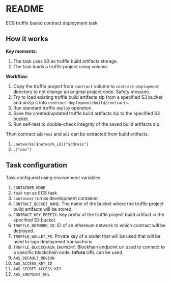 # README

ECS truffle based contract deployment task

## How it works

**Key moments:**
1. The task uses S3 as truffle build artifacts storage.
1. The task loads a truffle project using volume.

**Workflow**:
1. Copy the truffle project from ```contract``` volume to ```contract-deployment``` directory to not change an original project code. Safety measure.
1. Try to load existing truffle build artifacts zip from a specified S3 bucket and unzip it into ```contract-deployment/build/contracts```.
1. Run standard truffle ```deploy``` operation.
1. Save the created/updated truffle build artifacts zip to the specified S3 bucket.
1. Run self-test to double-check integrity of the saved build artifacts zip.

Then contract ```address``` and ```abi``` can be extracted from build artifacts.
1. ```.networks[$network_id]["address"]```
1. ```.["abi"]```

## Task configuration
Task configured using environment variables

1. ```CONTAINER_MODE```.
  1. ```task``` run as ECS task.
  1. ```container``` run as development container.
1. ```CONTRACT_BUCKET_NAME```. The name of the bucket where the truffle project build artifacts will be stored.
1. ```CONTRACT_KEY_PREFIX```. Key prefix of the truffle project build artifact in the specified S3 bucket.
1. ```TRUFFLE_NETWORK_ID```: ID of an ethereum network to which contract will be deployed.
1. ```TRUFFLE_WALLET_PK```: Private key of a wallet that will be used that will be used to sign deployment transactions.
1. ```TRUFFLE_BLOCKCHAIN_ENDPOINT```: Blockhain endpoint url used to connect to a specific blockchain node. **Infura** URL can be used.
1. ```AWS_DEFAULT_REGION```
1. ```AWS_ACCESS_KEY_ID```
1. ```AWS_SECRET_ACCESS_KEY```
1. ```AWS_ENDPOINT_URL```
